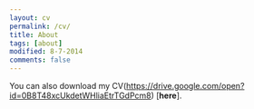 ```yaml
---
layout: cv
permalink: /cv/
title: About
tags: [about]
modified: 8-7-2014
comments: false
---
```



You can also download my CV(https://drive.google.com/open?id=0B8T48xcUkdetWHliaEtrTGdPcm8) [**here**].
